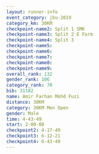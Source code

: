 ```yaml
---
layout: runner-info 
event_category: jbu-2019 
category_km: 30KM 
checkpoint-name2: Split 1 SMK 
checkpoint-name3: Split 2 E Farm 
checkpoint-name4: Split 3 
checkpoint-name5: 
checkpoint-name6: 
checkpoint-name7: 
checkpoint-name8: 
checkpoint-name9: 
overall_rank: 132
gender_rank: 106
category_rank: 70
bib: 31182
name: Amir Farhan Mohd Fuzi
distance: 30KM
category: 30KM Men Open
gender: Male
time: 4-43-49
start: 2-00-00
checkpoint2: 4-17-49
checkpoint3: 6-12-21
checkpoint4: 6-43-49
---
```


